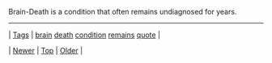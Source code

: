 <!--
title: Brain-Death is a condition that often remains undiagnosed for years.
date: 2020-06-28T15:27:00.372Z
tags: brain, death, condition, remains, quote
-->




Brain-Death is a condition that often remains undiagnosed for years.

<!--BOTTOM-POST-NAVIGATION-->
---

| [Tags](tags.md) | [brain](tag-brain.md) [death](tag-death.md) [condition](tag-condition.md) [remains](tag-remains.md) [quote](tag-quote.md) |

| [Newer](95654403197.md) | [Top](index.md) | [Older](95715471231.md) |